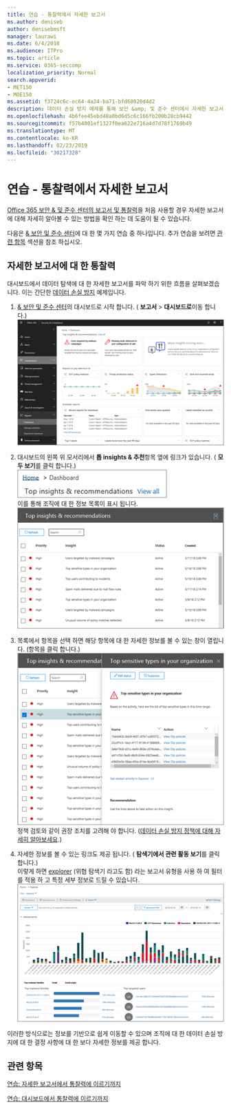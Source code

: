 ```yaml
---
title: 연습 - 통찰력에서 자세한 보고서
ms.author: deniseb
author: denisebmsft
manager: laurawi
ms.date: 6/4/2018
ms.audience: ITPro
ms.topic: article
ms.service: O365-seccomp
localization_priority: Normal
search.appverid:
- MET150
- MOE150
ms.assetid: f3724c6c-ec64-4a24-ba71-bfd68020d4d2
description: 데이터 손실 방지 예제를 통해 보안 &amp; 및 준수 센터에서 자세한 보고서로 이동 하는 방법에 대해 알아봅니다.
ms.openlocfilehash: 4b6fee45ebd48a0bd6d5c6c166fb200b28cb9442
ms.sourcegitcommit: f57b4001ef1327f0ea622e716a4d7d78f1769b49
ms.translationtype: MT
ms.contentlocale: ko-KR
ms.lasthandoff: 02/23/2019
ms.locfileid: "30217328"
---
```

# <a name="walkthrough---from-an-insight-to-a-detailed-report"></a>연습 - 통찰력에서 자세한 보고서

[Office 365 보안 &amp; 및 준수 센터의 보고서 및 통찰력](reports-and-insights-in-security-and-compliance.md)을 처음 사용할 경우 자세한 보고서에 대해 자세히 알아볼 수 있는 방법을 확인 하는 데 도움이 될 수 있습니다. 
  
다음은 [ &amp; 보안 및 준수 센터](https://protection.office.com)에 대 한 몇 가지 연습 중 하나입니다. 추가 연습을 보려면 [관련 항목](#related-topics) 섹션을 참조 하십시오. 
  
## <a name="from-an-insight-to-a-detailed-report"></a>자세한 보고서에 대 한 통찰력

대시보드에서 데이터 탐색에 대 한 자세한 보고서를 파악 하기 위한 흐름을 살펴보겠습니다. 이는 간단한 [데이터 손실 방지](data-loss-prevention-policies.md) 예제입니다. 
  
1. [ &amp; 보안 및 준수 센터](https://protection.office.com)의 대시보드로 시작 합니다. ( **보고서** \> **대시보드로**이동 합니다.)<br/>![보안 &amp; 및 준수 센터에서 보고서 \> 대시보드를 선택 합니다.](media/2a668c3d-3fa3-4e37-8149-46989b33ae8c.png)
  
2. 대시보드의 왼쪽 위 모서리에서 **톱 insights &amp; 추천**항목 옆에 링크가 있습니다. ( **모두 보기**를 클릭 합니다.)<br/>![보안 &amp; 및 준수 센터에서 보고서 \> 대시보드를 선택 하 여 톱 insights를 확인 합니다.](media/9bb64e11-494f-40a4-ab3d-8d3c7789f300.png)<br/>이를 통해 조직에 대 한 정보 목록이 표시 됩니다.<br/>![보안 &amp; 및 준수 센터에서 목록의 모든 정보를 볼 수 있습니다.](media/1289af77-bf5a-444a-97a1-03d8a83f75a9.png)
  
3. 목록에서 항목을 선택 하면 해당 항목에 대 한 자세한 정보를 볼 수 있는 창이 열립니다. (항목을 클릭 합니다.)<br/>![선택한 통찰력에 대 한 세부 정보](media/dcbb389f-23b0-4031-b789-4a49068af85a.png)<br/>정책 검토와 같이 권장 조치를 고려해 야 합니다. ([데이터 손실 방지 정책에 대해 자세히 알아보세요](data-loss-prevention-policies.md).)
    
4. 자세한 정보를 볼 수 있는 링크도 제공 됩니다. ( **탐색기에서 관련 활동 보기**를 클릭 합니다.)<br/>이렇게 하면 [explorer](use-explorer-in-security-and-compliance.md) (위협 탐색기 라고도 함) 라는 보고서 유형을 사용 하 여 필터를 적용 하 고 특정 세부 정보로 드릴 수 있습니다.<br/>![선택한 통찰력에 대 한 보다 자세한 정보가 있는 탐색기 보기](media/3ad15b15-7158-44b7-beda-013351bd868e.png)
  
이러한 방식으로는 정보를 기반으로 쉽게 이동할 수 있으며 조직에 대 한 데이터 손실 방지에 대 한 결정 사항에 대 한 보다 자세한 정보를 제공 합니다.
  
## <a name="related-topics"></a>관련 항목

[연습: 자세한 보고서에서 통찰력에 이르기까지](from-a-detailed-report-to-an-insight.md)
  
[연습: 대시보드에서 통찰력에 이르기까지](from-a-dashboard-to-an-insight.md)
  

